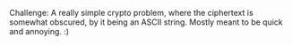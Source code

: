 Challenge: A really simple crypto problem, where the ciphertext is somewhat
obscured, by it being an ASCII string. Mostly meant to be quick and annoying. :)
